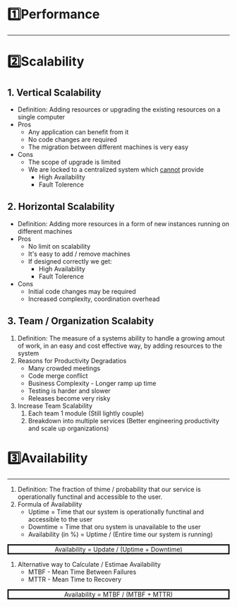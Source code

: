 # 1️⃣Performance
---

# 2️⃣Scalability
## 1. Vertical Scalability
- Definition: Adding resources or upgrading the existing resources on a single computer
- Pros
	- Any application can benefit from it
	- No code changes are required
	- The migration between different machines is very easy
- Cons
	- The scope of upgrade is limited
	- We are locked to a centralized system which <u>cannot</u> provide
		- High Availability
		- Fault Tolerence
## 2. Horizontal Scalability
- Definition: Adding more resources in a form of new instances running on different machines
- Pros
	- No limit on scalability
	- It's easy to add / remove machines
	- If designed correctly we get:
		- High Availability
		- Fault Tolerence
- Cons
	- Initial code changes may be required
	- Increased complexity, coordination overhead
## 3. Team / Organization Scalabity

1. Definition: The measure of a systems ability to handle a growing amout of work, in an easy and cost effective way, by adding resources to the system
2. Reasons for Productivity Degradatios
	- Many crowded meetings
	- Code merge conflict
	- Business Complexity - Longer ramp up time
	- Testing is harder and slower
	- Releases become very risky
3. Increase Team Scalability
	1. Each team 1 module (Still lightly couple)
	2. Breakdown into multiple services (Better engineering productivity and scale up organizations)

# 3️⃣Availability
---
1. Definition: The fraction of thime / probability that our service is operationally functinal and accessible to the user.
2. Formula of Availability
	- Uptime = Time that our system is operationally functinal and accessible to the user
	- Downtime = Time that oru system is unavailable to the user
	- Availability (in %) = Uptime / (Entire time our system is running)

<div style="border-style:solid; text-align:center">Availability = Update / (Uptime + Downtime) </div>

1. Alternative way to Calculate / Estimae Availability
	- MTBF - Mean Time Between Failures
	- MTTR - Mean Time to Recovery

<div style="border-style:solid; text-align:center">Availability = MTBF / (MTBF + MTTR) </div>


